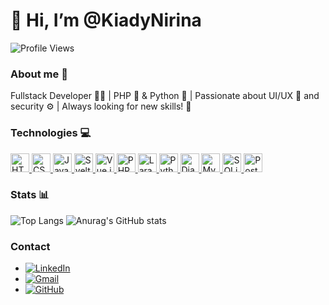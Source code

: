 # 👋 Hi, I’m @KiadyNirina

![Profile Views](https://hits.seeyoufarm.com/api/count/incr/badge.svg?url=https://github.com/KiadyNirina/&title=Profile%20Views)

### About me 🌟
Fullstack Developer 👨‍💻 | PHP 🐘 & Python 🐍 | Passionate about UI/UX 🎨 and security ⚙️ | Always looking for new skills! 🚀

### Technologies 💻
<a href="#">
  <img src="https://cdn.jsdelivr.net/gh/devicons/devicon/icons/html5/html5-original.svg" alt="HTML" height="30"/>
</a>
<a href="#">
  <img src="https://cdn.jsdelivr.net/gh/devicons/devicon/icons/css3/css3-original.svg" alt="CSS" height="30"/>
</a>
<a href="#">
  <img src="https://cdn.jsdelivr.net/gh/devicons/devicon/icons/javascript/javascript-original.svg" alt="JavaScript" height="30"/>
</a>
<a href="#">
  <img src="https://cdn.jsdelivr.net/gh/devicons/devicon/icons/svelte/svelte-original.svg" alt="Svelte" height="30"/>
</a>
<a href="#">
  <img src="https://cdn.jsdelivr.net/gh/devicons/devicon/icons/vuejs/vuejs-original.svg" alt="Vue.js" height="30"/>
</a>
<a href="#">
  <img src="https://cdn.jsdelivr.net/gh/devicons/devicon/icons/php/php-original.svg" alt="PHP" height="30"/>
</a>
<a href="#">
  <img src="https://cdn.jsdelivr.net/gh/devicons/devicon/icons/laravel/laravel-original.svg" alt="Laravel" height="30"/>
</a>
<a href="#">
  <img src="https://cdn.jsdelivr.net/gh/devicons/devicon/icons/python/python-original.svg" alt="Python" height="30"/>
</a>
<a href="#">
  <img src="https://cdn.jsdelivr.net/gh/devicons/devicon/icons/django/django-plain.svg" alt="Django" height="30"/>
</a>
<a href="#">
  <img src="https://cdn.jsdelivr.net/gh/devicons/devicon/icons/mysql/mysql-original.svg" alt="MySQL" height="30"/>
</a>
<a href="#">
  <img src="https://cdn.jsdelivr.net/gh/devicons/devicon/icons/sqlite/sqlite-original.svg" alt="SQLite" height="30"/>
</a>
<a href="#">
  <img src="https://cdn.jsdelivr.net/gh/devicons/devicon/icons/postgresql/postgresql-original.svg" alt="PostgreSQL" height="30"/>
</a>

### Stats 📊
![Top Langs](https://github-readme-stats.vercel.app/api/top-langs/?username=KiadyNirina&layout=compact&theme=radical)
![Anurag's GitHub stats](https://github-readme-stats.vercel.app/api?username=KiadyNirina&show_icons=true&theme=radical)

### Contact
- [![LinkedIn](https://img.shields.io/badge/LinkedIn-kiady%20ram-blue?style=for-the-badge&logo=linkedin)](https://www.linkedin.com/in/kiady-ram-5216592a9/)
- [![Gmail](https://img.shields.io/badge/Email-kiady142ram@gmail.com-red?style=for-the-badge&logo=gmail&logoColor=white)](kiady142ram@gmail.com)
- [![GitHub](https://img.shields.io/badge/GitHub-KiadyNirina-black?style=for-the-badge&logo=github)](https://github.com/KiadyNirina)


<!---
KiadyNirina/KiadyNirina is a ✨ special ✨ repository because its `README.md` (this file) appears on your GitHub profile.
You can click the Preview link to take a look at your changes.
--->
